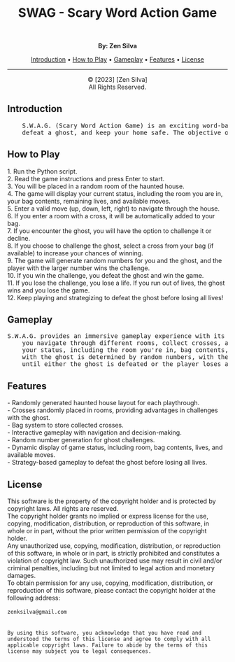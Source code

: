 <!DOCTYPE html>
<html>
<body>
  <h1 align="center">SWAG - Scary Word Action Game</h1>
  <br>

  <p align="center">
    <strong>By: Zen Silva</strong><br>
  </p>

  <p align="center">
    <a href="#introduction">Introduction</a> •
    <a href="#how-to-play">How to Play</a> •
    <a href="#gameplay">Gameplay</a> •
    <a href="#features">Features</a> •
    <a href="#license">License</a>
  </p>

  *****************************************************

  <p align="center">
    &copy; [2023] [Zen Silva]<br>
    All Rights Reserved.
  </p>

  <h2 id="introduction">Introduction</h2>
  <p>
    <pre>
    S.W.A.G. (Scary Word Action Game) is an exciting word-based game where players explore a haunted house, collect crosses to
    defeat a ghost, and keep your home safe. The objective of the game is to defeat the ghost before losing all lives.</pre>
  </p>

  <h2 id="how-to-play">How to Play</h2>
  <p>
    1. Run the Python script.
    <br>
    2. Read the game instructions and press Enter to start.
    <br>
    3. You will be placed in a random room of the haunted house.
    <br>
    4. The game will display your current status, including the room you are in, your bag contents, remaining lives, and available moves.
    <br>
    5. Enter a valid move (up, down, left, right) to navigate through the house.
    <br>
    6. If you enter a room with a cross, it will be automatically added to your bag.
    <br>
    7. If you encounter the ghost, you will have the option to challenge it or decline.
    <br>
    8. If you choose to challenge the ghost, select a cross from your bag (if available) to increase your chances of winning.
    <br>
    9. The game will generate random numbers for you and the ghost, and the player with the larger number wins the challenge.
    <br>
    10. If you win the challenge, you defeat the ghost and win the game.
    <br>
    11. If you lose the challenge, you lose a life. If you run out of lives, the ghost wins and you lose the game.
    <br>
    12. Keep playing and strategizing to defeat the ghost before losing all lives!
  </p>

  <h2 id="gameplay">Gameplay</h2>
  <p>
    <pre>S.W.A.G. provides an immersive gameplay experience with its haunted house setting and challenging encounters. As the player,
    you navigate through different rooms, collect crosses, and make decisions when facing the ghost. The game keeps track of
    your status, including the room you're in, bag contents, lives remaining, and available moves. The outcome of challenges
    with the ghost is determined by random numbers, with the player's choice of cross providing an advantage. The game continues
    until either the ghost is defeated or the player loses all lives.</pre>
  </p>

  <h2 id="features">Features</h2>
  <p>
    - Randomly generated haunted house layout for each playthrough.
    <br>
    - Crosses randomly placed in rooms, providing advantages in challenges with the ghost.
    <br>
    - Bag system to store collected crosses.
    <br>
    - Interactive gameplay with navigation and decision-making.
    <br>
    - Random number generation for ghost challenges.
    <br>
    - Dynamic display of game status, including room, bag contents, lives, and available moves.
    <br>
    - Strategy-based gameplay to defeat the ghost before losing all lives.
  </p>

  <h2 id="license">License</h2>
  <p>
    This software is the property of the copyright holder and is protected by copyright laws. All rights are reserved.
    <br>
    The copyright holder grants no implied or express license for the use, copying, modification, distribution, or
    reproduction of this software, in whole or in part, without the prior written permission of the copyright holder.
    <br>
    Any unauthorized use, copying, modification, distribution, or reproduction of this software, in whole or in part, is
    strictly prohibited and constitutes a violation of copyright law. Such unauthorized use may result in civil and/or criminal
    penalties, including but not limited to legal action and monetary damages.
    <br>
    To obtain permission for any use, copying, modification, distribution, or reproduction of this software, please contact the
    copyright holder at the following address:
    <br>
    <br>
    <code>zenksilva@gmail.com</code>
    <br>
    <br>
    <br>
    <code>By using this software, you acknowledge that you have read and understood the terms of this license and agree to comply with all applicable copyright laws. Failure to abide by the terms of this license may subject you to legal consequences.</code>
  </p>

</body>

</html>
